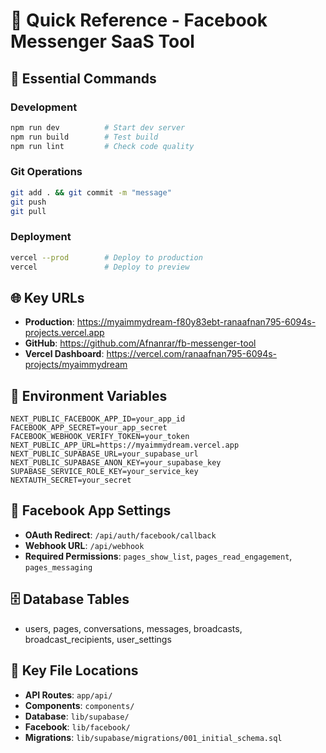 # 🚀 Quick Reference - Facebook Messenger SaaS Tool

## 🔑 **Essential Commands**

### **Development**
```bash
npm run dev          # Start dev server
npm run build        # Test build
npm run lint         # Check code quality
```

### **Git Operations**
```bash
git add . && git commit -m "message"
git push
git pull
```

### **Deployment**
```bash
vercel --prod        # Deploy to production
vercel               # Deploy to preview
```

## 🌐 **Key URLs**

- **Production**: https://myaimmydream-f80y83ebt-ranaafnan795-6094s-projects.vercel.app
- **GitHub**: https://github.com/Afnanrar/fb-messenger-tool
- **Vercel Dashboard**: https://vercel.com/ranaafnan795-6094s-projects/myaimmydream

## 🔧 **Environment Variables**

```env
NEXT_PUBLIC_FACEBOOK_APP_ID=your_app_id
FACEBOOK_APP_SECRET=your_app_secret
FACEBOOK_WEBHOOK_VERIFY_TOKEN=your_token
NEXT_PUBLIC_APP_URL=https://myaimmydream.vercel.app
NEXT_PUBLIC_SUPABASE_URL=your_supabase_url
NEXT_PUBLIC_SUPABASE_ANON_KEY=your_supabase_key
SUPABASE_SERVICE_ROLE_KEY=your_service_key
NEXTAUTH_SECRET=your_secret
```

## 📱 **Facebook App Settings**

- **OAuth Redirect**: `/api/auth/facebook/callback`
- **Webhook URL**: `/api/webhook`
- **Required Permissions**: `pages_show_list`, `pages_read_engagement`, `pages_messaging`

## 🗄️ **Database Tables**

- users, pages, conversations, messages, broadcasts, broadcast_recipients, user_settings

## 📁 **Key File Locations**

- **API Routes**: `app/api/`
- **Components**: `components/`
- **Database**: `lib/supabase/`
- **Facebook**: `lib/facebook/`
- **Migrations**: `lib/supabase/migrations/001_initial_schema.sql`
